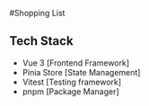 #Shopping List

## Tech Stack
- Vue 3 [Frontend Framework]
- Pinia Store [State Management]
- Vitest [Testing framework]
- pnpm [Package Manager]
